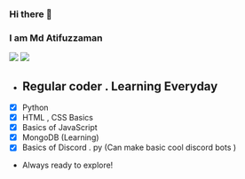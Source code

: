 ### Hi there 👋
### I am Md Atifuzzaman 
![](https://komarev.com/ghpvc/?username=MdAtifuzzaman01&color=brightgreen&style=plastic)
[![](https://img.shields.io/static/v1?label=MdAtifuzzaman01&logo=github&message=Follow&color=black)](https://github.com/MdAtifuzzaman01)

- ## Regular coder . Learning Everyday
- [X] Python
- [X] HTML , CSS Basics
- [X] Basics of JavaScript 
- [X] MongoDB (Learning)
- [X] Basics of Discord . py (Can make basic cool discord bots )
- Always ready to explore!
